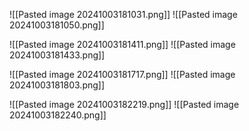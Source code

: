![[Pasted image 20241003181031.png]]
![[Pasted image 20241003181050.png]]

![[Pasted image 20241003181411.png]]
![[Pasted image 20241003181433.png]]

![[Pasted image 20241003181717.png]]
![[Pasted image 20241003181803.png]]

![[Pasted image 20241003182219.png]]
![[Pasted image 20241003182240.png]]


